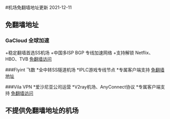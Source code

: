 #机场免翻墙地址更新 2021-12-11

## 免翻墙地址
### GaCloud 全球加速
 +稳定翻墙首选SS机场
 +中国多ISP BGP 专线加速网络
 +支持解锁 Netflix、HBO、TVB
 [免翻墙访问](https://vnp.one/211c)

###Flyint 飞数
*全中转SS隧道机场
*IPLC游戏专线节点
*专属客户端支持
[免翻墙地址](https://vnp.one/z8z1)

###Vila VPN
*爱沙尼亚公司运营
*V2ray机场、AnyConnect协议
*专属客户端支持
[免翻墙访问](https://vnp.one/21wp)

## 不提供免翻墙地址的机场
